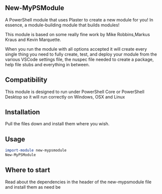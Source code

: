 ## New-MyPSModule
A PowerShell module that uses Plaster to create a new module for you! In essence, a module-building module that builds modules!

This module is based on some really fine work by Mike Robbins,Markus Kraus and Kevin Marquette.

When you run the module with all options accepted it will create every single thing you need to fully create, test, and deploy your module from the various VSCode settings file, the nuspec file needed to create a package, help file stubs and everything in between. 

## Compatibility
This module is designed to run under PowerShell Core or PowerShell Desktop so it will run correctly on Windows, OSX and Linux

## Installation
Pull the files down and install them where you wish.

## Usage
```powershell
import-module new-mypsmodule
New-MyPSModule
```

## Where to start
Read about the dependencies in the header of the new-mypsmodule file and install them as need be
